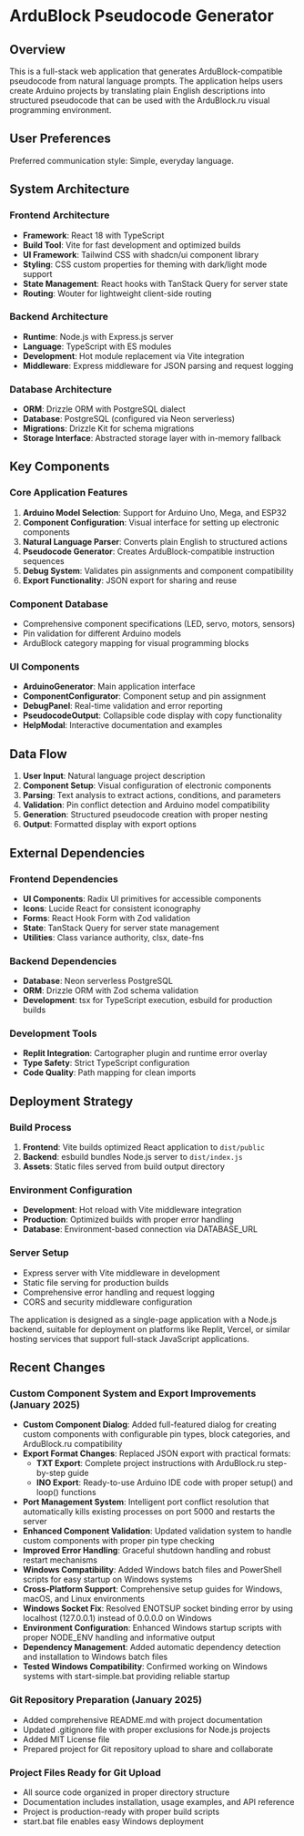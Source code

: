 # ArduBlock Pseudocode Generator

## Overview

This is a full-stack web application that generates ArduBlock-compatible pseudocode from natural language prompts. The application helps users create Arduino projects by translating plain English descriptions into structured pseudocode that can be used with the ArduBlock.ru visual programming environment.

## User Preferences

Preferred communication style: Simple, everyday language.

## System Architecture

### Frontend Architecture
- **Framework**: React 18 with TypeScript
- **Build Tool**: Vite for fast development and optimized builds
- **UI Framework**: Tailwind CSS with shadcn/ui component library
- **Styling**: CSS custom properties for theming with dark/light mode support
- **State Management**: React hooks with TanStack Query for server state
- **Routing**: Wouter for lightweight client-side routing

### Backend Architecture
- **Runtime**: Node.js with Express.js server
- **Language**: TypeScript with ES modules
- **Development**: Hot module replacement via Vite integration
- **Middleware**: Express middleware for JSON parsing and request logging

### Database Architecture
- **ORM**: Drizzle ORM with PostgreSQL dialect
- **Database**: PostgreSQL (configured via Neon serverless)
- **Migrations**: Drizzle Kit for schema migrations
- **Storage Interface**: Abstracted storage layer with in-memory fallback

## Key Components

### Core Application Features
1. **Arduino Model Selection**: Support for Arduino Uno, Mega, and ESP32
2. **Component Configuration**: Visual interface for setting up electronic components
3. **Natural Language Parser**: Converts plain English to structured actions
4. **Pseudocode Generator**: Creates ArduBlock-compatible instruction sequences
5. **Debug System**: Validates pin assignments and component compatibility
6. **Export Functionality**: JSON export for sharing and reuse

### Component Database
- Comprehensive component specifications (LED, servo, motors, sensors)
- Pin validation for different Arduino models
- ArduBlock category mapping for visual programming blocks

### UI Components
- **ArduinoGenerator**: Main application interface
- **ComponentConfigurator**: Component setup and pin assignment
- **DebugPanel**: Real-time validation and error reporting
- **PseudocodeOutput**: Collapsible code display with copy functionality
- **HelpModal**: Interactive documentation and examples

## Data Flow

1. **User Input**: Natural language project description
2. **Component Setup**: Visual configuration of electronic components
3. **Parsing**: Text analysis to extract actions, conditions, and parameters
4. **Validation**: Pin conflict detection and Arduino model compatibility
5. **Generation**: Structured pseudocode creation with proper nesting
6. **Output**: Formatted display with export options

## External Dependencies

### Frontend Dependencies
- **UI Components**: Radix UI primitives for accessible components
- **Icons**: Lucide React for consistent iconography
- **Forms**: React Hook Form with Zod validation
- **State**: TanStack Query for server state management
- **Utilities**: Class variance authority, clsx, date-fns

### Backend Dependencies
- **Database**: Neon serverless PostgreSQL
- **ORM**: Drizzle ORM with Zod schema validation
- **Development**: tsx for TypeScript execution, esbuild for production builds

### Development Tools
- **Replit Integration**: Cartographer plugin and runtime error overlay
- **Type Safety**: Strict TypeScript configuration
- **Code Quality**: Path mapping for clean imports

## Deployment Strategy

### Build Process
1. **Frontend**: Vite builds optimized React application to `dist/public`
2. **Backend**: esbuild bundles Node.js server to `dist/index.js`
3. **Assets**: Static files served from build output directory

### Environment Configuration
- **Development**: Hot reload with Vite middleware integration
- **Production**: Optimized builds with proper error handling
- **Database**: Environment-based connection via DATABASE_URL

### Server Setup
- Express server with Vite middleware in development
- Static file serving for production builds
- Comprehensive error handling and request logging
- CORS and security middleware configuration

The application is designed as a single-page application with a Node.js backend, suitable for deployment on platforms like Replit, Vercel, or similar hosting services that support full-stack JavaScript applications.

## Recent Changes

### Custom Component System and Export Improvements (January 2025)
- **Custom Component Dialog**: Added full-featured dialog for creating custom components with configurable pin types, block categories, and ArduBlock.ru compatibility
- **Export Format Changes**: Replaced JSON export with practical formats:
  - **TXT Export**: Complete project instructions with ArduBlock.ru step-by-step guide
  - **INO Export**: Ready-to-use Arduino IDE code with proper setup() and loop() functions
- **Port Management System**: Intelligent port conflict resolution that automatically kills existing processes on port 5000 and restarts the server
- **Enhanced Component Validation**: Updated validation system to handle custom components with proper pin type checking
- **Improved Error Handling**: Graceful shutdown handling and robust restart mechanisms
- **Windows Compatibility**: Added Windows batch files and PowerShell scripts for easy startup on Windows systems
- **Cross-Platform Support**: Comprehensive setup guides for Windows, macOS, and Linux environments
- **Windows Socket Fix**: Resolved ENOTSUP socket binding error by using localhost (127.0.0.1) instead of 0.0.0.0 on Windows
- **Environment Configuration**: Enhanced Windows startup scripts with proper NODE_ENV handling and informative output
- **Dependency Management**: Added automatic dependency detection and installation to Windows batch files
- **Tested Windows Compatibility**: Confirmed working on Windows systems with start-simple.bat providing reliable startup

### Git Repository Preparation (January 2025)
- Added comprehensive README.md with project documentation
- Updated .gitignore file with proper exclusions for Node.js projects
- Added MIT License file
- Prepared project for Git repository upload to share and collaborate

### Project Files Ready for Git Upload
- All source code organized in proper directory structure
- Documentation includes installation, usage examples, and API reference
- Project is production-ready with proper build scripts
- start.bat file enables easy Windows deployment